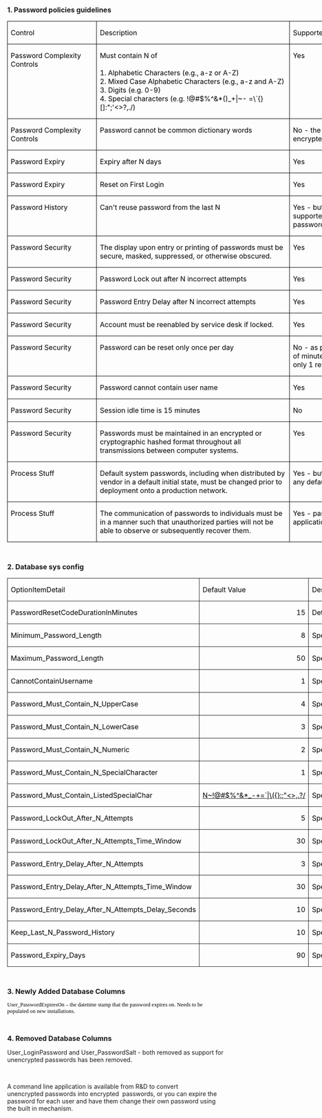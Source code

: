 <p><strong><span style="font-size: 16px;">1. Password policies guidelines</span></strong></p>
<table class="MsoNormalTable" border="0" cellspacing="0" cellpadding="0" width="1105" style="width: 829pt; margin-left: -0.15pt;">
    <tbody>
        <tr style="mso-yfti-irow:0;mso-yfti-firstrow:yes;height:15.0pt;">
            <td valign="top" style="width:149.0pt;border:solid windowtext 1.0pt;
            mso-border-alt:solid windowtext .5pt;padding:0cm 5.4pt 0cm 5.4pt;height:15.0pt;">
            <p class="MsoNormal"><span style="color: black;">Control</span></p>
            </td>
            <td valign="top" style="width:340.0pt;border:solid windowtext 1.0pt;
            border-left:none;mso-border-top-alt:solid windowtext .5pt;mso-border-bottom-alt:
            solid windowtext .5pt;mso-border-right-alt:solid windowtext .5pt;padding:
            0cm 5.4pt 0cm 5.4pt;height:15.0pt;">
            <p class="MsoNormal"><span style="color: black;">Description</span></p>
            </td>
            <td valign="top" style="width:340.0pt;border:solid windowtext 1.0pt;
            border-left:none;mso-border-top-alt:solid windowtext .5pt;mso-border-bottom-alt:
            solid windowtext .5pt;mso-border-right-alt:solid windowtext .5pt;padding:
            0cm 5.4pt 0cm 5.4pt;height:15.0pt;">
            <p class="MsoNormal"><span style="color: black;">Supported</span></p>
            </td>
        </tr>
        <tr style="mso-yfti-irow:1;height:105.0pt;">
            <td valign="top" style="width:149.0pt;border:solid windowtext 1.0pt;
            border-top:none;mso-border-left-alt:solid windowtext .5pt;mso-border-bottom-alt:
            solid windowtext .5pt;mso-border-right-alt:solid windowtext .5pt;padding:
            0cm 5.4pt 0cm 5.4pt;height:105.0pt;">
            <p class="MsoNormal"><span style="color: black;">Password
            Complexity Controls</span></p>
            </td>
            <td valign="top" style="width:340.0pt;border-top:none;border-left:
            none;border-bottom:solid windowtext 1.0pt;border-right:solid windowtext 1.0pt;
            mso-border-bottom-alt:solid windowtext .5pt;mso-border-right-alt:solid windowtext .5pt;
            padding:0cm 5.4pt 0cm 5.4pt;height:105.0pt;">
            <p class="MsoNormal"><span style="color: black;">Must
            contain N of<br />
            <br />
            1. Alphabetic Characters (e.g., a-z or A-Z)<br />
            2. Mixed Case Alphabetic Characters (e.g., a-z and A-Z)<br />
            3. Digits (e.g. 0-9)<br />
            4. Special characters (e.g. !@#$%^&amp;*()_+|~- =\`{}[]:";'&lt;&gt;?,./)</span></p>
            </td>
            <td valign="top" style="width:340.0pt;border-top:none;border-left:
            none;border-bottom:solid windowtext 1.0pt;border-right:solid windowtext 1.0pt;
            mso-border-bottom-alt:solid windowtext .5pt;mso-border-right-alt:solid windowtext .5pt;
            padding:0cm 5.4pt 0cm 5.4pt;height:105.0pt;">
            <p class="MsoNormal"><span style="color: black;">Yes</span></p>
            </td>
        </tr>
        <tr style="mso-yfti-irow:2;height:30.0pt;">
            <td valign="top" style="width:149.0pt;border:solid windowtext 1.0pt;
            border-top:none;mso-border-left-alt:solid windowtext .5pt;mso-border-bottom-alt:
            solid windowtext .5pt;mso-border-right-alt:solid windowtext .5pt;padding:
            0cm 5.4pt 0cm 5.4pt;height:30.0pt;">
            <p class="MsoNormal"><span style="color: black;">Password
            Complexity Controls</span></p>
            </td>
            <td valign="top" style="width:340.0pt;border-top:none;border-left:
            none;border-bottom:solid windowtext 1.0pt;border-right:solid windowtext 1.0pt;
            mso-border-bottom-alt:solid windowtext .5pt;mso-border-right-alt:solid windowtext .5pt;
            padding:0cm 5.4pt 0cm 5.4pt;height:30.0pt;">
            <p class="MsoNormal"><span style="color: black;">Password
            cannot be common dictionary words</span></p>
            </td>
            <td valign="top" style="width:340.0pt;border-top:none;border-left:
            none;border-bottom:solid windowtext 1.0pt;border-right:solid windowtext 1.0pt;
            mso-border-bottom-alt:solid windowtext .5pt;mso-border-right-alt:solid windowtext .5pt;
            padding:0cm 5.4pt 0cm 5.4pt;height:30.0pt;">
            <p class="MsoNormal"><span style="color: black;">No -
            the DB is never sent the password, only the encrypted form, so we do not
            support this.</span></p>
            </td>
        </tr>
        <tr style="mso-yfti-irow:3;height:15.0pt;">
            <td valign="top" style="width:149.0pt;border:solid windowtext 1.0pt;
            border-top:none;mso-border-left-alt:solid windowtext .5pt;mso-border-bottom-alt:
            solid windowtext .5pt;mso-border-right-alt:solid windowtext .5pt;padding:
            0cm 5.4pt 0cm 5.4pt;height:15.0pt;">
            <p class="MsoNormal"><span style="color: black;">Password
            Expiry</span></p>
            </td>
            <td valign="top" style="width:340.0pt;border-top:none;border-left:
            none;border-bottom:solid windowtext 1.0pt;border-right:solid windowtext 1.0pt;
            mso-border-bottom-alt:solid windowtext .5pt;mso-border-right-alt:solid windowtext .5pt;
            padding:0cm 5.4pt 0cm 5.4pt;height:15.0pt;">
            <p class="MsoNormal"><span style="color: black;">Expiry
            after N days</span></p>
            </td>
            <td valign="top" style="width:340.0pt;border-top:none;border-left:
            none;border-bottom:solid windowtext 1.0pt;border-right:solid windowtext 1.0pt;
            mso-border-bottom-alt:solid windowtext .5pt;mso-border-right-alt:solid windowtext .5pt;
            padding:0cm 5.4pt 0cm 5.4pt;height:15.0pt;">
            <p class="MsoNormal"><span style="color: black;">Yes</span></p>
            </td>
        </tr>
        <tr style="mso-yfti-irow:4;height:15.0pt;">
            <td valign="top" style="width:149.0pt;border:solid windowtext 1.0pt;
            border-top:none;mso-border-left-alt:solid windowtext .5pt;mso-border-bottom-alt:
            solid windowtext .5pt;mso-border-right-alt:solid windowtext .5pt;padding:
            0cm 5.4pt 0cm 5.4pt;height:15.0pt;">
            <p class="MsoNormal"><span style="color: black;">Password
            Expiry</span></p>
            </td>
            <td valign="top" style="width:340.0pt;border-top:none;border-left:
            none;border-bottom:solid windowtext 1.0pt;border-right:solid windowtext 1.0pt;
            mso-border-bottom-alt:solid windowtext .5pt;mso-border-right-alt:solid windowtext .5pt;
            padding:0cm 5.4pt 0cm 5.4pt;height:15.0pt;">
            <p class="MsoNormal"><span style="color: black;">Reset
            on First Login</span></p>
            </td>
            <td valign="top" style="width:340.0pt;border-top:none;border-left:
            none;border-bottom:solid windowtext 1.0pt;border-right:solid windowtext 1.0pt;
            mso-border-bottom-alt:solid windowtext .5pt;mso-border-right-alt:solid windowtext .5pt;
            padding:0cm 5.4pt 0cm 5.4pt;height:15.0pt;">
            <p class="MsoNormal"><span style="color: black;">Yes</span></p>
            </td>
        </tr>
        <tr style="mso-yfti-irow:5;height:30.0pt;">
            <td valign="top" style="width:149.0pt;border:solid windowtext 1.0pt;
            border-top:none;mso-border-left-alt:solid windowtext .5pt;mso-border-bottom-alt:
            solid windowtext .5pt;mso-border-right-alt:solid windowtext .5pt;padding:
            0cm 5.4pt 0cm 5.4pt;height:30.0pt;">
            <p class="MsoNormal"><span style="color: black;">Password
            History</span></p>
            </td>
            <td valign="top" style="width:340.0pt;border-top:none;border-left:
            none;border-bottom:solid windowtext 1.0pt;border-right:solid windowtext 1.0pt;
            mso-border-bottom-alt:solid windowtext .5pt;mso-border-right-alt:solid windowtext .5pt;
            padding:0cm 5.4pt 0cm 5.4pt;height:30.0pt;">
            <p class="MsoNormal"><span style="color: black;">Can't
            reuse password from the last N</span></p>
            </td>
            <td valign="top" style="width:340.0pt;border-top:none;border-left:
            none;border-bottom:solid windowtext 1.0pt;border-right:solid windowtext 1.0pt;
            mso-border-bottom-alt:solid windowtext .5pt;mso-border-right-alt:solid windowtext .5pt;
            padding:0cm 5.4pt 0cm 5.4pt;height:30.0pt;">
            <p class="MsoNormal"><span style="color: black;">Yes -
            but only exact matches. "Fuzzy" matches are not supported as the DB
            never has the unencrypted password.</span></p>
            </td>
        </tr>
        <tr style="mso-yfti-irow:6;height:30.0pt;">
            <td valign="top" style="width:149.0pt;border:solid windowtext 1.0pt;
            border-top:none;mso-border-left-alt:solid windowtext .5pt;mso-border-bottom-alt:
            solid windowtext .5pt;mso-border-right-alt:solid windowtext .5pt;padding:
            0cm 5.4pt 0cm 5.4pt;height:30.0pt;">
            <p class="MsoNormal"><span style="color: black;">Password
            Security</span></p>
            </td>
            <td valign="top" style="width:340.0pt;border-top:none;border-left:
            none;border-bottom:solid windowtext 1.0pt;border-right:solid windowtext 1.0pt;
            mso-border-bottom-alt:solid windowtext .5pt;mso-border-right-alt:solid windowtext .5pt;
            padding:0cm 5.4pt 0cm 5.4pt;height:30.0pt;">
            <p class="MsoNormal"><span style="color: black;">The
            display upon entry or printing of passwords must be secure, masked,
            suppressed, or otherwise obscured.</span></p>
            </td>
            <td valign="top" style="width:340.0pt;border-top:none;border-left:
            none;border-bottom:solid windowtext 1.0pt;border-right:solid windowtext 1.0pt;
            mso-border-bottom-alt:solid windowtext .5pt;mso-border-right-alt:solid windowtext .5pt;
            padding:0cm 5.4pt 0cm 5.4pt;height:30.0pt;">
            <p class="MsoNormal"><span style="color: black;">Yes</span></p>
            </td>
        </tr>
        <tr style="mso-yfti-irow:7;height:15.0pt;">
            <td valign="top" style="width:149.0pt;border:solid windowtext 1.0pt;
            border-top:none;mso-border-left-alt:solid windowtext .5pt;mso-border-bottom-alt:
            solid windowtext .5pt;mso-border-right-alt:solid windowtext .5pt;padding:
            0cm 5.4pt 0cm 5.4pt;height:15.0pt;">
            <p class="MsoNormal"><span style="color: black;">Password
            Security</span></p>
            </td>
            <td valign="top" style="width:340.0pt;border-top:none;border-left:
            none;border-bottom:solid windowtext 1.0pt;border-right:solid windowtext 1.0pt;
            mso-border-bottom-alt:solid windowtext .5pt;mso-border-right-alt:solid windowtext .5pt;
            padding:0cm 5.4pt 0cm 5.4pt;height:15.0pt;">
            <p class="MsoNormal"><span style="color: black;">Password
            Lock out after N incorrect attempts</span></p>
            </td>
            <td valign="top" style="width:340.0pt;border-top:none;border-left:
            none;border-bottom:solid windowtext 1.0pt;border-right:solid windowtext 1.0pt;
            mso-border-bottom-alt:solid windowtext .5pt;mso-border-right-alt:solid windowtext .5pt;
            padding:0cm 5.4pt 0cm 5.4pt;height:15.0pt;">
            <p class="MsoNormal"><span style="color: black;">Yes</span></p>
            </td>
        </tr>
        <tr style="mso-yfti-irow:8;height:15.0pt;">
            <td valign="top" style="width:149.0pt;border:solid windowtext 1.0pt;
            border-top:none;mso-border-left-alt:solid windowtext .5pt;mso-border-bottom-alt:
            solid windowtext .5pt;mso-border-right-alt:solid windowtext .5pt;padding:
            0cm 5.4pt 0cm 5.4pt;height:15.0pt;">
            <p class="MsoNormal"><span style="color: black;">Password
            Security</span></p>
            </td>
            <td valign="top" style="width:340.0pt;border-top:none;border-left:
            none;border-bottom:solid windowtext 1.0pt;border-right:solid windowtext 1.0pt;
            mso-border-bottom-alt:solid windowtext .5pt;mso-border-right-alt:solid windowtext .5pt;
            padding:0cm 5.4pt 0cm 5.4pt;height:15.0pt;">
            <p class="MsoNormal"><span style="color: black;">Password
            Entry Delay after N incorrect attempts</span></p>
            </td>
            <td valign="top" style="width:340.0pt;border-top:none;border-left:
            none;border-bottom:solid windowtext 1.0pt;border-right:solid windowtext 1.0pt;
            mso-border-bottom-alt:solid windowtext .5pt;mso-border-right-alt:solid windowtext .5pt;
            padding:0cm 5.4pt 0cm 5.4pt;height:15.0pt;">
            <p class="MsoNormal"><span style="color: black;">Yes</span></p>
            </td>
        </tr>
        <tr style="mso-yfti-irow:9;height:15.0pt;">
            <td valign="top" style="width:149.0pt;border:solid windowtext 1.0pt;
            border-top:none;mso-border-left-alt:solid windowtext .5pt;mso-border-bottom-alt:
            solid windowtext .5pt;mso-border-right-alt:solid windowtext .5pt;padding:
            0cm 5.4pt 0cm 5.4pt;height:15.0pt;">
            <p class="MsoNormal"><span style="color: black;">Password
            Security</span></p>
            </td>
            <td valign="top" style="width:340.0pt;border-top:none;border-left:
            none;border-bottom:solid windowtext 1.0pt;border-right:solid windowtext 1.0pt;
            mso-border-bottom-alt:solid windowtext .5pt;mso-border-right-alt:solid windowtext .5pt;
            padding:0cm 5.4pt 0cm 5.4pt;height:15.0pt;">
            <p class="MsoNormal"><span style="color: black;">Account
            must be reenabled by service desk if locked.</span></p>
            </td>
            <td valign="top" style="width:340.0pt;border-top:none;border-left:
            none;border-bottom:solid windowtext 1.0pt;border-right:solid windowtext 1.0pt;
            mso-border-bottom-alt:solid windowtext .5pt;mso-border-right-alt:solid windowtext .5pt;
            padding:0cm 5.4pt 0cm 5.4pt;height:15.0pt;">
            <p class="MsoNormal"><span style="color: black;">Yes</span></p>
            </td>
        </tr>
        <tr style="mso-yfti-irow:10;height:30.0pt;">
            <td valign="top" style="width:149.0pt;border:solid windowtext 1.0pt;
            border-top:none;mso-border-left-alt:solid windowtext .5pt;mso-border-bottom-alt:
            solid windowtext .5pt;mso-border-right-alt:solid windowtext .5pt;padding:
            0cm 5.4pt 0cm 5.4pt;height:30.0pt;">
            <p class="MsoNormal"><span style="color: black;">Password
            Security</span></p>
            </td>
            <td valign="top" style="width:340.0pt;border-top:none;border-left:
            none;border-bottom:solid windowtext 1.0pt;border-right:solid windowtext 1.0pt;
            mso-border-bottom-alt:solid windowtext .5pt;mso-border-right-alt:solid windowtext .5pt;
            padding:0cm 5.4pt 0cm 5.4pt;height:30.0pt;">
            <p class="MsoNormal"><span style="color: black;">Password
            can be reset only once per day</span></p>
            </td>
            <td valign="top" style="width:340.0pt;border-top:none;border-left:
            none;border-bottom:solid windowtext 1.0pt;border-right:solid windowtext 1.0pt;
            mso-border-bottom-alt:solid windowtext .5pt;mso-border-right-alt:solid windowtext .5pt;
            padding:0cm 5.4pt 0cm 5.4pt;height:30.0pt;">
            <p class="MsoNormal"><span style="color: black;">No -
            as password reset codes expire after a set number of minutes (default 15) it
            would not be practical to allow only 1 reset a day.</span></p>
            </td>
        </tr>
        <tr style="mso-yfti-irow:11;height:15.0pt;">
            <td valign="top" style="width:149.0pt;border:solid windowtext 1.0pt;
            border-top:none;mso-border-left-alt:solid windowtext .5pt;mso-border-bottom-alt:
            solid windowtext .5pt;mso-border-right-alt:solid windowtext .5pt;padding:
            0cm 5.4pt 0cm 5.4pt;height:15.0pt;">
            <p class="MsoNormal"><span style="color: black;">Password
            Security</span></p>
            </td>
            <td valign="top" style="width:340.0pt;border-top:none;border-left:
            none;border-bottom:solid windowtext 1.0pt;border-right:solid windowtext 1.0pt;
            mso-border-bottom-alt:solid windowtext .5pt;mso-border-right-alt:solid windowtext .5pt;
            padding:0cm 5.4pt 0cm 5.4pt;height:15.0pt;">
            <p class="MsoNormal"><span style="color: black;">Password
            cannot contain user name</span></p>
            </td>
            <td valign="top" style="width:340.0pt;border-top:none;border-left:
            none;border-bottom:solid windowtext 1.0pt;border-right:solid windowtext 1.0pt;
            mso-border-bottom-alt:solid windowtext .5pt;mso-border-right-alt:solid windowtext .5pt;
            padding:0cm 5.4pt 0cm 5.4pt;height:15.0pt;">
            <p class="MsoNormal"><span style="color: black;">Yes</span></p>
            </td>
        </tr>
        <tr style="mso-yfti-irow:12;height:15.0pt;">
            <td valign="top" style="width:149.0pt;border:solid windowtext 1.0pt;
            border-top:none;mso-border-left-alt:solid windowtext .5pt;mso-border-bottom-alt:
            solid windowtext .5pt;mso-border-right-alt:solid windowtext .5pt;padding:
            0cm 5.4pt 0cm 5.4pt;height:15.0pt;">
            <p class="MsoNormal"><span style="color: black;">Password
            Security</span></p>
            </td>
            <td valign="top" style="width:340.0pt;border-top:none;border-left:
            none;border-bottom:solid windowtext 1.0pt;border-right:solid windowtext 1.0pt;
            mso-border-bottom-alt:solid windowtext .5pt;mso-border-right-alt:solid windowtext .5pt;
            padding:0cm 5.4pt 0cm 5.4pt;height:15.0pt;">
            <p class="MsoNormal"><span style="color: black;">Session
            idle time is 15 minutes</span></p>
            </td>
            <td valign="top" style="width:340.0pt;border-top:none;border-left:
            none;border-bottom:solid windowtext 1.0pt;border-right:solid windowtext 1.0pt;
            mso-border-bottom-alt:solid windowtext .5pt;mso-border-right-alt:solid windowtext .5pt;
            padding:0cm 5.4pt 0cm 5.4pt;height:15.0pt;">
            <p class="MsoNormal"><span style="color: black;">No</span></p>
            </td>
        </tr>
        <tr style="mso-yfti-irow:13;height:45.0pt;">
            <td valign="top" style="width:149.0pt;border:solid windowtext 1.0pt;
            border-top:none;mso-border-left-alt:solid windowtext .5pt;mso-border-bottom-alt:
            solid windowtext .5pt;mso-border-right-alt:solid windowtext .5pt;padding:
            0cm 5.4pt 0cm 5.4pt;height:45.0pt;">
            <p class="MsoNormal"><span style="color: black;">Password
            Security</span></p>
            </td>
            <td valign="top" style="width:340.0pt;border-top:none;border-left:
            none;border-bottom:solid windowtext 1.0pt;border-right:solid windowtext 1.0pt;
            mso-border-bottom-alt:solid windowtext .5pt;mso-border-right-alt:solid windowtext .5pt;
            padding:0cm 5.4pt 0cm 5.4pt;height:45.0pt;">
            <p class="MsoNormal"><span style="color: black;">Passwords
            must be maintained in an encrypted or cryptographic hashed format throughout
            all transmissions between computer systems.</span></p>
            </td>
            <td valign="top" style="width:340.0pt;border-top:none;border-left:
            none;border-bottom:solid windowtext 1.0pt;border-right:solid windowtext 1.0pt;
            mso-border-bottom-alt:solid windowtext .5pt;mso-border-right-alt:solid windowtext .5pt;
            padding:0cm 5.4pt 0cm 5.4pt;height:45.0pt;">
            <p class="MsoNormal"><span style="color: black;">Yes</span></p>
            </td>
        </tr>
        <tr style="mso-yfti-irow:14;height:45.0pt;">
            <td valign="top" style="width:149.0pt;border:solid windowtext 1.0pt;
            border-top:none;mso-border-left-alt:solid windowtext .5pt;mso-border-bottom-alt:
            solid windowtext .5pt;mso-border-right-alt:solid windowtext .5pt;padding:
            0cm 5.4pt 0cm 5.4pt;height:45.0pt;">
            <p class="MsoNormal"><span style="color: black;">Process
            Stuff</span></p>
            </td>
            <td valign="top" style="width:340.0pt;border-top:none;border-left:
            none;border-bottom:solid windowtext 1.0pt;border-right:solid windowtext 1.0pt;
            mso-border-bottom-alt:solid windowtext .5pt;mso-border-right-alt:solid windowtext .5pt;
            padding:0cm 5.4pt 0cm 5.4pt;height:45.0pt;">
            <p class="MsoNormal"><span style="color: black;">Default
            system passwords, including when distributed by vendor in a default initial
            state, must be changed prior to deployment onto a production network.</span></p>
            </td>
            <td valign="top" style="width:340.0pt;border-top:none;border-left:
            none;border-bottom:solid windowtext 1.0pt;border-right:solid windowtext 1.0pt;
            mso-border-bottom-alt:solid windowtext .5pt;mso-border-right-alt:solid windowtext .5pt;
            padding:0cm 5.4pt 0cm 5.4pt;height:45.0pt;">
            <p class="MsoNormal"><span style="color: black;">Yes -
            but this is controlled by Delivery team removing any default passwords in the
            Dim User table.</span></p>
            </td>
        </tr>
        <tr style="mso-yfti-irow:15;mso-yfti-lastrow:yes;height:45.0pt;">
            <td valign="top" style="width:149.0pt;border:solid windowtext 1.0pt;
            border-top:none;mso-border-left-alt:solid windowtext .5pt;mso-border-bottom-alt:
            solid windowtext .5pt;mso-border-right-alt:solid windowtext .5pt;padding:
            0cm 5.4pt 0cm 5.4pt;height:45.0pt;">
            <p class="MsoNormal"><span style="color: black;">Process
            Stuff</span></p>
            </td>
            <td valign="top" style="width:340.0pt;border-top:none;border-left:
            none;border-bottom:solid windowtext 1.0pt;border-right:solid windowtext 1.0pt;
            mso-border-bottom-alt:solid windowtext .5pt;mso-border-right-alt:solid windowtext .5pt;
            padding:0cm 5.4pt 0cm 5.4pt;height:45.0pt;">
            <p class="MsoNormal"><span style="color: black;">The
            communication of passwords to individuals must be in a manner such that
            unauthorized parties will not be able to observe or subsequently recover
            them.</span></p>
            </td>
            <td valign="top" style="width:340.0pt;border-top:none;border-left:
            none;border-bottom:solid windowtext 1.0pt;border-right:solid windowtext 1.0pt;
            mso-border-bottom-alt:solid windowtext .5pt;mso-border-right-alt:solid windowtext .5pt;
            padding:0cm 5.4pt 0cm 5.4pt;height:45.0pt;">
            <p class="MsoNormal"><span style="color: black;">Yes -
            passwords are never sent to end users from the application. Only password
            reset codes are used.</span></p>
            </td>
        </tr>
    </tbody>
</table>
<p>&nbsp;</p>
<p><span style="font-weight: 700; line-height: 20px; font-size: 16px;">2. Database sys config</span></p>
<table border="1" cellspacing="0" cellpadding="0" width="1453" style="width: 1090pt; border: none;">
    <tbody>
        <tr style="height: 15pt;">
            <td valign="top" style="height: 15pt; width: 298pt; padding: 0cm 5.4pt; border: 1pt solid; text-align: left; white-space: nowrap;">
            <p><span style="color: black;">OptionItemDetail</span></p>
            </td>
            <td valign="top" style="height: 15pt; width: 154pt; padding: 0cm 5.4pt; border-style: solid solid solid none; text-align: left; white-space: nowrap;">
            <p><span style="color: black;">Default Value</span></p>
            </td>
            <td valign="top" style="height: 15pt; width: 638pt; padding: 0cm 5.4pt; border-style: solid solid solid none; text-align: left; white-space: nowrap;">
            <p><span style="color: black;">Description</span></p>
            </td>
        </tr>
        <tr style="height: 15pt;">
            <td valign="top" style="height: 15pt; width: 298pt; padding: 0cm 5.4pt; border-style: none solid solid; text-align: left; white-space: nowrap;">
            <p><span style="color: black;">PasswordResetCodeDurationInMinutes </span></p>
            </td>
            <td valign="top" style="height: 15pt; width: 154pt; padding: 0cm 5.4pt; border-style: none solid solid none; text-align: left; white-space: nowrap;">
            <p style="text-align: right;"><span style="color: black;">15</span></p>
            </td>
            <td valign="top" style="height: 15pt; width: 638pt; padding: 0cm 5.4pt; border-style: none solid solid none; text-align: left; white-space: nowrap;">
            <p><span style="color: black;">Determines the amounf of time in minutes for which password reset codes are available </span></p>
            </td>
        </tr>
        <tr style="height: 15pt;">
            <td valign="top" style="height: 15pt; width: 298pt; padding: 0cm 5.4pt; border-style: none solid solid; text-align: left; white-space: nowrap;">
            <p><span style="color: black;">Minimum_Password_Length </span></p>
            </td>
            <td valign="top" style="height: 15pt; width: 154pt; padding: 0cm 5.4pt; border-style: none solid solid none; text-align: left; white-space: nowrap;">
            <p style="text-align: right;"><span style="color: black;">8</span></p>
            </td>
            <td valign="top" style="height: 15pt; width: 638pt; padding: 0cm 5.4pt; border-style: none solid solid none; text-align: left; white-space: nowrap;">
            <p><span style="color: black;">Specifies users mininum password length </span></p>
            </td>
        </tr>
        <tr style="height: 15pt;">
            <td valign="top" style="height: 15pt; width: 298pt; padding: 0cm 5.4pt; border-style: none solid solid; text-align: left; white-space: nowrap;">
            <p><span style="color: black;">Maximum_Password_Length </span></p>
            </td>
            <td valign="top" style="height: 15pt; width: 154pt; padding: 0cm 5.4pt; border-style: none solid solid none; text-align: left; white-space: nowrap;">
            <p style="text-align: right;"><span style="color: black;">50</span></p>
            </td>
            <td valign="top" style="height: 15pt; width: 638pt; padding: 0cm 5.4pt; border-style: none solid solid none; text-align: left; white-space: nowrap;">
            <p><span style="color: black;">Specifies users maximum password length </span></p>
            </td>
        </tr>
        <tr style="height: 15pt;">
            <td valign="top" style="height: 15pt; width: 298pt; padding: 0cm 5.4pt; border-style: none solid solid; text-align: left; white-space: nowrap;">
            <p><span style="color: black;">CannotContainUsername </span></p>
            </td>
            <td valign="top" style="height: 15pt; width: 154pt; padding: 0cm 5.4pt; border-style: none solid solid none; text-align: left; white-space: nowrap;">
            <p style="text-align: right;"><span style="color: black;">1</span></p>
            </td>
            <td valign="top" style="height: 15pt; width: 638pt; padding: 0cm 5.4pt; border-style: none solid solid none; text-align: left; white-space: nowrap;">
            <p><span style="color: black;">Specifies user password cannot contain their username </span></p>
            </td>
        </tr>
        <tr style="height: 15pt;">
            <td valign="top" style="height: 15pt; width: 298pt; padding: 0cm 5.4pt; border-style: none solid solid; text-align: left; white-space: nowrap;">
            <p><span style="color: black;">Password_Must_Contain_N_UpperCase </span></p>
            </td>
            <td valign="top" style="height: 15pt; width: 154pt; padding: 0cm 5.4pt; border-style: none solid solid none; text-align: left; white-space: nowrap;">
            <p style="text-align: right;"><span style="color: black;">4</span></p>
            </td>
            <td valign="top" style="height: 15pt; width: 638pt; padding: 0cm 5.4pt; border-style: none solid solid none; text-align: left; white-space: nowrap;">
            <p><span style="color: black;">Specifies how many upper case characters must be in user passwords </span></p>
            </td>
        </tr>
        <tr style="height: 15pt;">
            <td valign="top" style="height: 15pt; width: 298pt; padding: 0cm 5.4pt; border-style: none solid solid; text-align: left; white-space: nowrap;">
            <p><span style="color: black;">Password_Must_Contain_N_LowerCase </span></p>
            </td>
            <td valign="top" style="height: 15pt; width: 154pt; padding: 0cm 5.4pt; border-style: none solid solid none; text-align: left; white-space: nowrap;">
            <p style="text-align: right;"><span style="color: black;">3</span></p>
            </td>
            <td valign="top" style="height: 15pt; width: 638pt; padding: 0cm 5.4pt; border-style: none solid solid none; text-align: left; white-space: nowrap;">
            <p><span style="color: black;">Specifies how many lower case characters must be in user passwords </span></p>
            </td>
        </tr>
        <tr style="height: 15pt;">
            <td valign="top" style="height: 15pt; width: 298pt; padding: 0cm 5.4pt; border-style: none solid solid; text-align: left; white-space: nowrap;">
            <p><span style="color: black;">Password_Must_Contain_N_Numeric </span></p>
            </td>
            <td valign="top" style="height: 15pt; width: 154pt; padding: 0cm 5.4pt; border-style: none solid solid none; text-align: left; white-space: nowrap;">
            <p style="text-align: right;"><span style="color: black;">2</span></p>
            </td>
            <td valign="top" style="height: 15pt; width: 638pt; padding: 0cm 5.4pt; border-style: none solid solid none; text-align: left; white-space: nowrap;">
            <p><span style="color: black;">Specifies how many numeric characters must be in user passwords </span></p>
            </td>
        </tr>
        <tr style="height: 15pt;">
            <td valign="top" style="height: 15pt; width: 298pt; padding: 0cm 5.4pt; border-style: none solid solid; text-align: left; white-space: nowrap;">
            <p><span style="color: black;">Password_Must_Contain_N_SpecialCharacter </span></p>
            </td>
            <td valign="top" style="height: 15pt; width: 154pt; padding: 0cm 5.4pt; border-style: none solid solid none; text-align: left; white-space: nowrap;">
            <p style="text-align: right;"><span style="color: black;">1</span></p>
            </td>
            <td valign="top" style="height: 15pt; width: 638pt; padding: 0cm 5.4pt; border-style: none solid solid none; text-align: left; white-space: nowrap;">
            <p><span style="color: black;">Specifies how many special characters must be in user passwords </span></p>
            </td>
        </tr>
        <tr style="height: 15pt;">
            <td valign="top" style="height: 15pt; width: 298pt; padding: 0cm 5.4pt; border-style: none solid solid; text-align: left; white-space: nowrap;">
            <p><span style="color: black;">Password_Must_Contain_ListedSpecialChar </span></p>
            </td>
            <td valign="top" style="height: 15pt; width: 154pt; padding: 0cm 5.4pt; border-style: none solid solid none; text-align: left; white-space: nowrap;">
            <p><span style="color: black;"><a href="mailto:N~!@#$%^&amp;*_-+=`|\({}:;'&lt;&gt;,.?/"><span style="color: black;">N~!@#$%^&amp;*_-+=`|\({}:;"&lt;&gt;,.?/</span></a></span></p>
            </td>
            <td valign="top" style="height: 15pt; width: 638pt; padding: 0cm 5.4pt; border-style: none solid solid none; text-align: left; white-space: nowrap;">
            <p><span style="color: black;">Specifies a list of special characters user passwords must contain </span></p>
            </td>
        </tr>
        <tr style="height: 15pt;">
            <td valign="top" style="height: 15pt; width: 298pt; padding: 0cm 5.4pt; border-style: none solid solid; text-align: left; white-space: nowrap;">
            <p><span style="color: black;">Password_LockOut_After_N_Attempts</span></p>
            </td>
            <td valign="top" style="height: 15pt; width: 154pt; padding: 0cm 5.4pt; border-style: none solid solid none; text-align: left; white-space: nowrap;">
            <p style="text-align: right;"><span style="color: black;">5</span></p>
            </td>
            <td valign="top" style="height: 15pt; width: 638pt; padding: 0cm 5.4pt; border-style: none solid solid none; text-align: left; white-space: nowrap;">
            <p><span style="color: black;">Specifies the number of incorrect password attempts after which the account is locked out </span></p>
            </td>
        </tr>
        <tr style="height: 15pt;">
            <td valign="top" style="height: 15pt; width: 298pt; padding: 0cm 5.4pt; border-style: none solid solid; text-align: left; white-space: nowrap;">
            <p><span style="color: black;">Password_LockOut_After_N_Attempts_Time_Window </span></p>
            </td>
            <td valign="top" style="height: 15pt; width: 154pt; padding: 0cm 5.4pt; border-style: none solid solid none; text-align: left; white-space: nowrap;">
            <p style="text-align: right;"><span style="color: black;">30</span></p>
            </td>
            <td valign="top" style="height: 15pt; width: 638pt; padding: 0cm 5.4pt; border-style: none solid solid none; text-align: left; white-space: nowrap;">
            <p><span style="color: black;">Specifies the number of minutes during which the incorrect password attempts are counted </span></p>
            </td>
        </tr>
        <tr style="height: 15pt;">
            <td valign="top" style="height: 15pt; width: 298pt; padding: 0cm 5.4pt; border-style: none solid solid; text-align: left; white-space: nowrap;">
            <p><span style="color: black;">Password_Entry_Delay_After_N_Attempts </span></p>
            </td>
            <td valign="top" style="height: 15pt; width: 154pt; padding: 0cm 5.4pt; border-style: none solid solid none; text-align: left; white-space: nowrap;">
            <p style="text-align: right;"><span style="color: black;">3</span></p>
            </td>
            <td valign="top" style="height: 15pt; width: 638pt; padding: 0cm 5.4pt; border-style: none solid solid none; text-align: left; white-space: nowrap;">
            <p><span style="color: black;">Specifies the number of incorrect password attempts after which an entry delay is enforced </span></p>
            </td>
        </tr>
        <tr style="height: 15pt;">
            <td valign="top" style="height: 15pt; width: 298pt; padding: 0cm 5.4pt; border-style: none solid solid; text-align: left; white-space: nowrap;">
            <p><span style="color: black;">Password_Entry_Delay_After_N_Attempts_Time_Window </span></p>
            </td>
            <td valign="top" style="height: 15pt; width: 154pt; padding: 0cm 5.4pt; border-style: none solid solid none; text-align: left; white-space: nowrap;">
            <p style="text-align: right;"><span style="color: black;">30</span></p>
            </td>
            <td valign="top" style="height: 15pt; width: 638pt; padding: 0cm 5.4pt; border-style: none solid solid none; text-align: left; white-space: nowrap;">
            <p><span style="color: black;">Specifies the number of minutes during which the incorrect password attempts are counted </span></p>
            </td>
        </tr>
        <tr style="height: 15pt;">
            <td valign="top" style="height: 15pt; width: 298pt; padding: 0cm 5.4pt; border-style: none solid solid; text-align: left; white-space: nowrap;">
            <p><span style="color: black;">Password_Entry_Delay_After_N_Attempts_Delay_Seconds </span></p>
            </td>
            <td valign="top" style="height: 15pt; width: 154pt; padding: 0cm 5.4pt; border-style: none solid solid none; text-align: left; white-space: nowrap;">
            <p style="text-align: right;"><span style="color: black;">10</span></p>
            </td>
            <td valign="top" style="height: 15pt; width: 638pt; padding: 0cm 5.4pt; border-style: none solid solid none; text-align: left; white-space: nowrap;">
            <p><span style="color: black;">Specifies the number of seconds between entry attempts </span></p>
            </td>
        </tr>
        <tr style="height: 15pt;">
            <td valign="top" style="height: 15pt; width: 298pt; padding: 0cm 5.4pt; border-style: none solid solid; text-align: left; white-space: nowrap;">
            <p><span style="color: black;">Keep_Last_N_Password_History </span></p>
            </td>
            <td valign="top" style="height: 15pt; width: 154pt; padding: 0cm 5.4pt; border-style: none solid solid none; text-align: left; white-space: nowrap;">
            <p style="text-align: right;"><span style="color: black;">10</span></p>
            </td>
            <td valign="top" style="height: 15pt; width: 638pt; padding: 0cm 5.4pt; border-style: none solid solid none; text-align: left; white-space: nowrap;">
            <p><span style="color: black;">Specifies the number of historic password hashes to keep for checking against password changes </span></p>
            </td>
        </tr>
        <tr style="height: 15pt;">
            <td valign="top" style="height: 15pt; width: 298pt; padding: 0cm 5.4pt; border-style: none solid solid; text-align: left; white-space: nowrap;">
            <p><span style="color: black;">Password_Expiry_Days </span></p>
            </td>
            <td valign="top" style="height: 15pt; width: 154pt; padding: 0cm 5.4pt; border-style: none solid solid none; text-align: left; white-space: nowrap;">
            <p style="text-align: right;"><span style="color: black;">90</span></p>
            </td>
            <td valign="top" style="height: 15pt; width: 638pt; padding: 0cm 5.4pt; border-style: none solid solid none; text-align: left; white-space: nowrap;">
            <p><span style="color: black;">Specifies the number of days before a password expires </span></p>
            </td>
        </tr>
    </tbody>
</table>
<p>&nbsp;</p>
<p><strong><span style="font-size: 16px;">3. Newly Added Database Columns</span></strong></p>
<p><span style="font-size: 9.5pt; font-family: Consolas; color: black;">User_PasswordExpiresOn</span><span style="font-size: 9.5pt; font-family: Consolas; color: black;"> &ndash; the datetime stamp that the password expires on. Needs to be populated on new installations.</span></p>
<p>&nbsp;</p>
<p><span style="font-weight: 700; font-size: 16px;">4. Removed Database Columns</span></p>
<p>User_LoginPassword and&nbsp;User_PasswordSalt - both removed as support for unencrypted passwords has been removed.&nbsp;</p>
<p>&nbsp;</p>
<p>A command line application is available from R&amp;D to convert unencrypted&nbsp;passwords into encrypted&nbsp; passwords, or you can expire the password for each user and have them change their own password using the built in mechanism.</p>